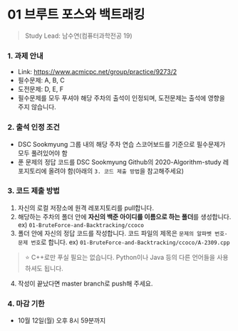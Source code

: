 # 01 브루트 포스와 백트래킹
> Study Lead: 남수연(컴퓨터과학전공 19)
### 1. 과제 안내
- Link: https://www.acmicpc.net/group/practice/9273/2
- 필수문제: A, B, C
- 도전문제: D, E, F
- 필수문제를 모두 푸셔야 해당 주차의 출석이 인정되며, 도전문제는 출석에 영향을 주지 않습니다.

### 2. 출석 인정 조건
- DSC Sookmyung 그룹 내의 해당 주차 연습 스코어보드를 기준으로 필수문제가 모두 풀려있어야 함
- 푼 문제의 정답 코드를 DSC Sookmyung Github의 2020-Algorithm-study 레포지토리에 올려야 함(아래의 `3. 코드 제출 방법`을 참고해주세요)

### 3. 코드 제출 방법
1. 자신의 로컬 저장소에 원격 레포지토리를 pull합니다.
2. 해당하는 주차의 폴더 안에 **자신의 백준 아이디를 이름으로 하는 폴더**를 생성합니다. ex) `01-BruteForce-and-Backtracking/ccoco`
3. 폴더 안에 자신의 정답 코드를 작성합니다. 코드 파일의 제목은 `문제의 알파벳 번호-문제 번호`로 합니다. ex) `01-BruteForce-and-Backtracking/ccoco/A-2309.cpp`
> ⭐️ C++로만 푸실 필요는 없습니다. Python이나 Java 등의 다른 언어들을 사용하셔도 됩니다.
4. 작성이 끝났다면 master branch로 push해 주세요.

### 4. 마감 기한
- 10월 12일(월) 오후 8시 59분까지
